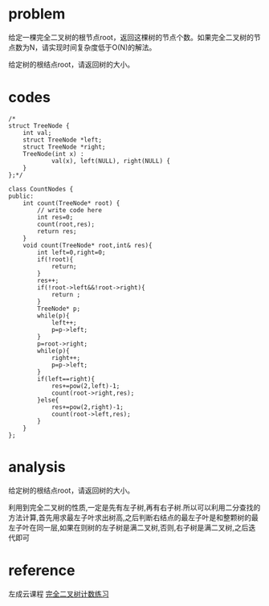 # problem
给定一棵完全二叉树的根节点root，返回这棵树的节点个数。如果完全二叉树的节点数为N，请实现时间复杂度低于O(N)的解法。

给定树的根结点root，请返回树的大小。


# codes
```
/*
struct TreeNode {
    int val;
    struct TreeNode *left;
    struct TreeNode *right;
    TreeNode(int x) :
            val(x), left(NULL), right(NULL) {
    }
};*/

class CountNodes {
public:
    int count(TreeNode* root) {
        // write code here
        int res=0;
        count(root,res);
        return res;
    }
    void count(TreeNode* root,int& res){
        int left=0,right=0;
        if(!root){
            return;
        }
        res++;
        if(!root->left&&!root->right){
            return ;
        }
        TreeNode* p;
        while(p){
            left++;
            p=p->left;
        }
        p=root->right;
        while(p){
            right++;
            p=p->left;
        }
        if(left==right){
            res+=pow(2,left)-1;
            count(root->right,res);
        }else{
            res+=pow(2,right)-1;
            count(root->left,res);
        }
    }
};
```

# analysis
给定树的根结点root，请返回树的大小。

利用到完全二叉树的性质,一定是先有左子树,再有右子树.所以可以利用二分查找的方法计算,首先用求最左子叶求出树高,之后判断右结点的最左子叶是和整颗树的最左子叶在同一层,如果在则树的左子树是满二叉树,否则,右子树是满二叉树,之后迭代即可

# reference
左成云课程
[完全二叉树计数练习][1]

[1]: https://blog.csdn.net/njudongchen/article/details/57245697
